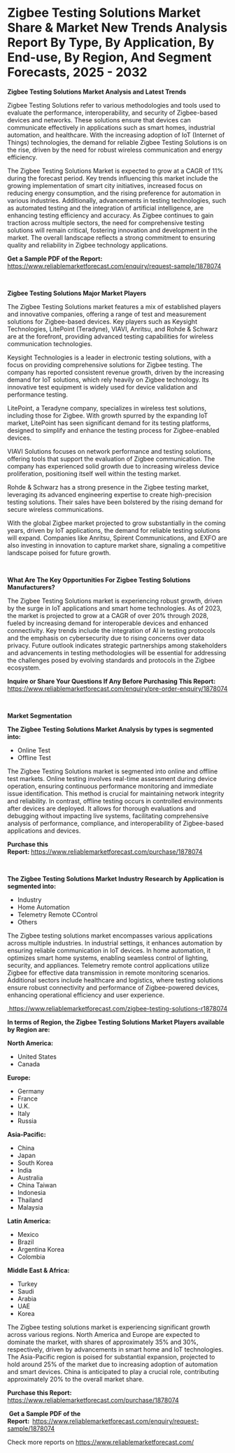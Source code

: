 <p><h1>Zigbee Testing Solutions Market Share & Market New Trends Analysis Report By Type, By Application, By End-use, By Region, And Segment Forecasts, 2025 - 2032</h1></p><p><strong>Zigbee Testing Solutions Market Analysis and Latest Trends</strong></p>
<p><p>Zigbee Testing Solutions refer to various methodologies and tools used to evaluate the performance, interoperability, and security of Zigbee-based devices and networks. These solutions ensure that devices can communicate effectively in applications such as smart homes, industrial automation, and healthcare. With the increasing adoption of IoT (Internet of Things) technologies, the demand for reliable Zigbee Testing Solutions is on the rise, driven by the need for robust wireless communication and energy efficiency. </p><p>The Zigbee Testing Solutions Market is expected to grow at a CAGR of 11% during the forecast period. Key trends influencing this market include the growing implementation of smart city initiatives, increased focus on reducing energy consumption, and the rising preference for automation in various industries. Additionally, advancements in testing technologies, such as automated testing and the integration of artificial intelligence, are enhancing testing efficiency and accuracy. As Zigbee continues to gain traction across multiple sectors, the need for comprehensive testing solutions will remain critical, fostering innovation and development in the market. The overall landscape reflects a strong commitment to ensuring quality and reliability in Zigbee technology applications.</p></p>
<p><strong>Get a Sample PDF of the Report:&nbsp;</strong> <a href="https://www.reliablemarketforecast.com/enquiry/request-sample/1878074?utm_campaign=3046&utm_medium=2&utm_source=Github&utm_content=ia&utm_term=11032025&utm_id=zigbee-testing-solutions">https://www.reliablemarketforecast.com/enquiry/request-sample/1878074</a></p>
<p>&nbsp;</p>
<p><strong>Zigbee Testing Solutions Major Market Players</strong></p>
<p><p>The Zigbee Testing Solutions market features a mix of established players and innovative companies, offering a range of test and measurement solutions for Zigbee-based devices. Key players such as Keysight Technologies, LitePoint (Teradyne), VIAVI, Anritsu, and Rohde & Schwarz are at the forefront, providing advanced testing capabilities for wireless communication technologies.</p><p>Keysight Technologies is a leader in electronic testing solutions, with a focus on providing comprehensive solutions for Zigbee testing. The company has reported consistent revenue growth, driven by the increasing demand for IoT solutions, which rely heavily on Zigbee technology. Its innovative test equipment is widely used for device validation and performance testing.</p><p>LitePoint, a Teradyne company, specializes in wireless test solutions, including those for Zigbee. With growth spurred by the expanding IoT market, LitePoint has seen significant demand for its testing platforms, designed to simplify and enhance the testing process for Zigbee-enabled devices.</p><p>VIAVI Solutions focuses on network performance and testing solutions, offering tools that support the evaluation of Zigbee communication. The company has experienced solid growth due to increasing wireless device proliferation, positioning itself well within the testing market.</p><p>Rohde & Schwarz has a strong presence in the Zigbee testing market, leveraging its advanced engineering expertise to create high-precision testing solutions. Their sales have been bolstered by the rising demand for secure wireless communications.</p><p>With the global Zigbee market projected to grow substantially in the coming years, driven by IoT applications, the demand for reliable testing solutions will expand. Companies like Anritsu, Spirent Communications, and EXFO are also investing in innovation to capture market share, signaling a competitive landscape poised for future growth.</p></p>
<p>&nbsp;</p>
<p><strong>What Are The Key Opportunities For Zigbee Testing Solutions Manufacturers?</strong></p>
<p><p>The Zigbee Testing Solutions market is experiencing robust growth, driven by the surge in IoT applications and smart home technologies. As of 2023, the market is projected to grow at a CAGR of over 20% through 2028, fueled by increasing demand for interoperable devices and enhanced connectivity. Key trends include the integration of AI in testing protocols and the emphasis on cybersecurity due to rising concerns over data privacy. Future outlook indicates strategic partnerships among stakeholders and advancements in testing methodologies will be essential for addressing the challenges posed by evolving standards and protocols in the Zigbee ecosystem.</p></p>
<p><strong>Inquire or Share Your Questions If Any Before Purchasing This Report:</strong> <a href="https://www.reliablemarketforecast.com/enquiry/pre-order-enquiry/1878074?utm_campaign=3046&utm_medium=2&utm_source=Github&utm_content=ia&utm_term=11032025&utm_id=zigbee-testing-solutions">https://www.reliablemarketforecast.com/enquiry/pre-order-enquiry/1878074</a></p>
<p>&nbsp;</p>
<p><strong>Market Segmentation</strong></p>
<p><strong>The Zigbee Testing Solutions Market Analysis by types is segmented into:</strong></p>
<p><ul><li>Online Test</li><li>Offline Test</li></ul></p>
<p><p>The Zigbee Testing Solutions market is segmented into online and offline test markets. Online testing involves real-time assessment during device operation, ensuring continuous performance monitoring and immediate issue identification. This method is crucial for maintaining network integrity and reliability. In contrast, offline testing occurs in controlled environments after devices are deployed. It allows for thorough evaluations and debugging without impacting live systems, facilitating comprehensive analysis of performance, compliance, and interoperability of Zigbee-based applications and devices.</p></p>
<p><strong>Purchase this Report:&nbsp;</strong><a href="https://www.reliablemarketforecast.com/purchase/1878074?utm_campaign=3046&utm_medium=2&utm_source=Github&utm_content=ia&utm_term=11032025&utm_id=zigbee-testing-solutions">https://www.reliablemarketforecast.com/purchase/1878074</a></p>
<p>&nbsp;</p>
<p><strong>The Zigbee Testing Solutions Market Industry Research by Application is segmented into:</strong></p>
<p><ul><li>Industry</li><li>Home Automation</li><li>Telemetry Remote CControl</li><li>Others</li></ul></p>
<p><p>The Zigbee testing solutions market encompasses various applications across multiple industries. In industrial settings, it enhances automation by ensuring reliable communication in IoT devices. In home automation, it optimizes smart home systems, enabling seamless control of lighting, security, and appliances. Telemetry remote control applications utilize Zigbee for effective data transmission in remote monitoring scenarios. Additional sectors include healthcare and logistics, where testing solutions ensure robust connectivity and performance of Zigbee-powered devices, enhancing operational efficiency and user experience.</p></p>
<p><a href="https://www.reliablemarketforecast.com/zigbee-testing-solutions-r1878074?utm_campaign=3046&utm_medium=2&utm_source=Github&utm_content=ia&utm_term=11032025&utm_id=zigbee-testing-solutions">&nbsp;https://www.reliablemarketforecast.com/zigbee-testing-solutions-r1878074</a></p>
<p><strong>In terms of Region, the Zigbee Testing Solutions Market Players available by Region are:</strong></p>
<p>
    <p> <strong> North America: </strong>
        <ul>
            <li>United States</li>
            <li>Canada</li>
        </ul>
        </p> 
    <p> <strong> Europe: </strong>
        <ul>
            <li>Germany</li>
            <li>France</li>
            <li>U.K.</li>
            <li>Italy</li>
            <li>Russia</li>
        </ul>
        </p> 
    <p> <strong> Asia-Pacific: </strong>
        <ul>
            <li>China</li>
            <li>Japan</li>
            <li>South Korea</li>
            <li>India</li>
            <li>Australia</li>
            <li>China Taiwan</li>
            <li>Indonesia</li>
            <li>Thailand</li>
            <li>Malaysia</li>
        </ul>
        </p> 
    <p> <strong> Latin America: </strong>
        <ul>
            <li>Mexico</li>
            <li>Brazil</li>
            <li>Argentina Korea</li>
            <li>Colombia</li>
        </ul>
        </p> 
    <p> <strong> Middle East & Africa: </strong>
        <ul>
            <li>Turkey</li>
            <li>Saudi</li>
            <li>Arabia</li>
            <li>UAE</li>
            <li>Korea</li>
        </ul>
    </p>
    </p>
<p><p>The Zigbee testing solutions market is experiencing significant growth across various regions. North America and Europe are expected to dominate the market, with shares of approximately 35% and 30%, respectively, driven by advancements in smart home and IoT technologies. The Asia-Pacific region is poised for substantial expansion, projected to hold around 25% of the market due to increasing adoption of automation and smart devices. China is anticipated to play a crucial role, contributing approximately 20% to the overall market share.</p></p>
<p><strong>Purchase this Report: </strong><a href="https://www.reliablemarketforecast.com/purchase/1878074?utm_campaign=3046&utm_medium=2&utm_source=Github&utm_content=ia&utm_term=11032025&utm_id=zigbee-testing-solutions">https://www.reliablemarketforecast.com/purchase/1878074</a></p>
<p>&nbsp;<strong>Get a Sample PDF of the Report:&nbsp;&nbsp;</strong><a href="https://www.reliablemarketforecast.com/enquiry/request-sample/1878074?utm_campaign=3046&utm_medium=2&utm_source=Github&utm_content=ia&utm_term=11032025&utm_id=zigbee-testing-solutions">https://www.reliablemarketforecast.com/enquiry/request-sample/1878074</a></p>
<p><strong></strong></p>
<p>Check more reports on <a href="https://www.reliablemarketforecast.com/?utm_campaign=3046&utm_medium=2&utm_source=Github&utm_content=ia&utm_term=11032025&utm_id=zigbee-testing-solutions">https://www.reliablemarketforecast.com/</a></p>